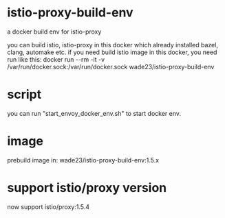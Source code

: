 # istio-proxy-build-env
a docker build env for istio-proxy

you can build istio, istio-proxy in this docker which already installed bazel, clang, automake etc.
if you need build istio image in this docker, you need run like this:
docker run --rm -it -v /var/run/docker.sock:/var/run/docker.sock wade23/istio-proxy-build-env

# script
you can run "start_envoy_docker_env.sh" to start docker env. 

# image
prebuild image in: wade23/istio-proxy-build-env:1.5.x

# support istio/proxy version
now support istio/proxy:1.5.4

